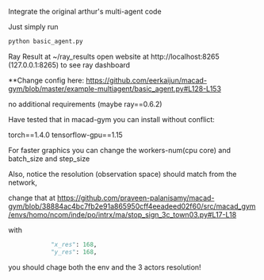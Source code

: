 Integrate the original arthur's multi-agent code

Just simply run

```python
python basic_agent.py
```

Ray Result at ~/ray_results
open website at http://localhost:8265 (127.0.0.1:8265) to see ray dashboard

**Change config here: https://github.com/eerkaijun/macad-gym/blob/master/example-multiagent/basic_agent.py#L128-L153 

no additional requirements
(maybe ray==0.6.2)

Have tested that in macad-gym you can install without conflict:

torch==1.4.0
tensorflow-gpu==1.15


For faster graphics you can change the workers-num(cpu core)
and batch_size and step_size

Also, notice the resolution (observation space) should match from the network,

change that at https://github.com/praveen-palanisamy/macad-gym/blob/38884ac4bc7fb2e91a865950cff4eeadeed02f60/src/macad_gym/envs/homo/ncom/inde/po/intrx/ma/stop_sign_3c_town03.py#L17-L18

with

```python
            "x_res": 168,
            "y_res": 168,

```
you should chage both the env and the 3 actors resolution! 
